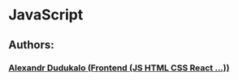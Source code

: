 ﻿# JavaScript

## Authors:

### [Alexandr Dudukalo (Frontend (JS HTML CSS React ...))](https://github.com/AndriiKot/JS__Courses__/tree/main/Alexandr_Dudukalo)

